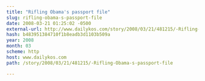 ```yaml
---
title: "Rifling Obama's passport file"
slug: rifling-obama-s-passport-file
date: 2008-03-21 01:25:02 -0500
external-url: http://www.dailykos.com/story/2008/03/21/481215/-Rifling-Obama-s-passport-file
hash: b483951384710f1b8eadb3d1103b509a
year: 2008
month: 03
scheme: http
host: www.dailykos.com
path: /story/2008/03/21/481215/-Rifling-Obama-s-passport-file

---
```



